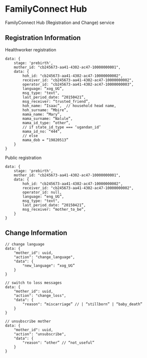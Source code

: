 # FamilyConnect Hub
FamilyConnect Hub (Registration and Change) service

## Registration Information

Healthworker registration

    data: {
        stage: 'prebirth',
        mother_id: "cb245673-aa41-4302-ac47-10000000001",
        data: {
            hoh_id: "cb245673-aa41-4302-ac47-10000000002",
            receiver_id: "cb245673-aa41-4302-ac47-10000000002",
            operator_id: "cb245673-aa41-4302-ac47-10000000003",
            language: “xog_UG”,
            msg_type: "text",
            last_period_date: “20150421”,
            msg_receiver: “trusted_friend”,
            hoh_name: “Isaac”,  // household head name,
            hoh_surname: “Mbire”,
            mama_name: “Mary”,
            mama_surname: “Nalule”,
            mama_id_type: ”other”,
    		// if state_id_type === ‘ugandan_id’
    		mama_id_no: “444”,
    		// else
    		mama_dob = “19820513”
        }    
    }

Public registration

    data: {
        stage: 'prebirth',
        mother_id: "cb245673-aa41-4302-ac47-10000000001",
        data: {
            hoh_id: "cb245673-aa41-4302-ac47-10000000002",
            receiver_id: "cb245673-aa41-4302-ac47-10000000002",
            operator_id: null,
            language: “eng_UG”,
            msg_type: "text",
            last_period_date: “20150421”,
            msg_receiver: “mother_to_be”,
        }
    }

## Change Information

    // change language
    data: {
        "mother_id": uuid,
        "action": "change_language",
        "data": {
            "new_language": “xog_UG”
        }
    }

    // switch to loss messages
    data: {
        "mother_id": uuid,
        "action": "change_loss",
        "data": {
            "reason": “miscarriage” // | “stillborn” | “baby_death”  
        }
    }

    // unsubscribe mother
    data: {
        "mother_id": uuid,
        "action": "unsubscribe",
        "data": {
            "reason": “other” // “not_useful”
        }
    }
